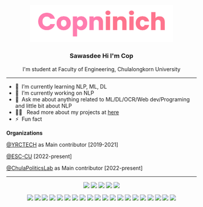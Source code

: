 <p align="center"><img src="copninich_logo.gif" width="75%"/></p>
<h3 align="center">Sawasdee Hi I'm Cop</h3>
<p align="center">I'm student at Faculty of Engineering, Chulalongkorn University</p>
<hr/>

- 🌱 &nbsp;I’m currently learning NLP, ML, DL
- 🔭 &nbsp;I’m currently working on NLP
- 💬 &nbsp;Ask me about anything related to ML/DL/OCR/Web dev/Programing and little bit about NLP
- 👨‍💻 &nbsp; Read more about my projects at <a href="copninich.com">here</a>
- ⚡ &nbsp;Fun fact

<b>Organizations</b>

<a href="https://github.com/yrctech">@YRCTECH</a> as Main contributor [2019-2021]

<a href="#">@ESC-CU</a> [2022-present]

<a href="https://github.com/Chula-Politics-Lab">@ChulaPoliticsLab</a> as Main contributor [2022-present]
<hr/>




<p align="center"><img src="https://img.shields.io/badge/PyTorch-EE4C2C?style=for-the-badge&logo=PyTorch&logoColor=white" /> <img src="https://img.shields.io/badge/scikit_learn-F7931E?style=for-the-badge&logo=scikit-learn&logoColor=white" /> <img src="https://img.shields.io/badge/Pandas-2C2D72?style=for-the-badge&logo=pandas&logoColor=white" /> <img src="https://img.shields.io/badge/Numpy-777BB4?style=for-the-badge&logo=numpy&logoColor=white" /> <img src="https://img.shields.io/badge/Kaggle-035a7d?style=for-the-badge&logo=kaggle&logoColor=white" /></p>

<p align="center"><img src="https://img.shields.io/badge/Python-FFD43B?style=for-the-badge&logo=python&logoColor=blue" /> <img src="https://img.shields.io/badge/C-00599C?style=for-the-badge&logo=c&logoColor=white" /> <img src="https://img.shields.io/badge/JavaScript-323330?style=for-the-badge&logo=javascript&logoColor=F7DF1E" /> <img src="https://img.shields.io/badge/next.js-000000?style=for-the-badge&logo=nextdotjs&logoColor=white" /> <img src="https://img.shields.io/badge/React-20232A?style=for-the-badge&logo=react&logoColor=61DAFB" /> <img src="https://img.shields.io/badge/TypeScript-007ACC?style=for-the-badge&logo=typescript&logoColor=white" /> <img src="https://img.shields.io/badge/Django-092E20?style=for-the-badge&logo=django&logoColor=green" /> <img src="https://img.shields.io/badge/Node.js-339933?style=for-the-badge&logo=nodedotjs&logoColor=white" />
<img src="https://img.shields.io/badge/PHP-777BB4?style=for-the-badge&logo=php&logoColor=white" /> <img src="https://img.shields.io/badge/Go-00ADD8?style=for-the-badge&logo=go&logoColor=white" /> <img src="https://img.shields.io/badge/CSS3-1572B6?style=for-the-badge&logo=css3&logoColor=white" /> <img src="https://img.shields.io/badge/MySQL-005C84?style=for-the-badge&logo=mysql&logoColor=white" /> <img src="https://img.shields.io/badge/PostgreSQL-316192?style=for-the-badge&logo=postgresql&logoColor=white" /> <img src="https://img.shields.io/badge/MongoDB-4EA94B?style=for-the-badge&logo=mongodb&logoColor=white" /> <img src="https://img.shields.io/badge/Raspberry%20Pi-A22846?style=for-the-badge&logo=Raspberry%20Pi&logoColor=white" /> <img src="https://img.shields.io/badge/Arduino-00979D?style=for-the-badge&logo=Arduino&logoColor=white" />
<img src="https://img.shields.io/badge/Ubuntu-E95420?style=for-the-badge&logo=ubuntu&logoColor=white" /> <img src="https://img.shields.io/badge/Google_Cloud-4285F4?style=for-the-badge&logo=google-cloud&logoColor=white" /> <img src="https://img.shields.io/badge/Cloudflare-F38020?style=for-the-badge&logo=Cloudflare&logoColor=white" /> <img src="https://img.shields.io/badge/Vercel-000000?style=for-the-badge&logo=vercel&logoColor=white" /></p>


